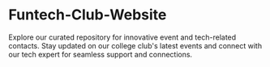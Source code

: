 # Funtech-Club-Website
Explore our curated repository for innovative event and tech-related contacts. Stay updated on our college club's latest events and connect with our tech expert for seamless support and connections.
